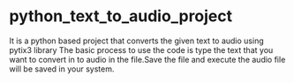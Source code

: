 # python_text_to_audio_project 
It is a python based project that converts the given text to audio using pytix3 library The basic process to use the code is type the text that you want to convert in to audio in the file.Save the file and execute the audio file will be saved in your system.
